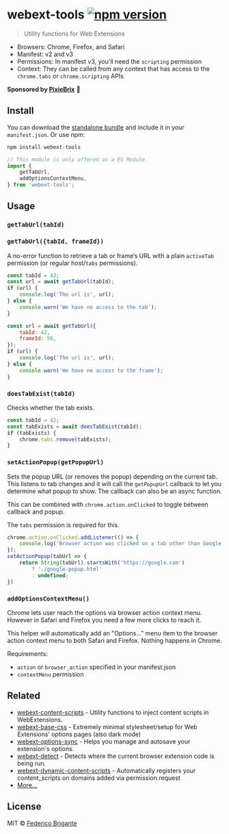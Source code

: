 # webext-tools [![npm version](https://img.shields.io/npm/v/webext-tools.svg)](https://www.npmjs.com/package/webext-tools)

> Utility functions for Web Extensions

- Browsers: Chrome, Firefox, and Safari
- Manifest: v2 and v3
- Permissions: In manifest v3, you'll need the `scripting` permission
- Context: They can be called from any context that has access to the `chrome.tabs` or `chrome.scripting` APIs

**Sponsored by [PixieBrix](https://www.pixiebrix.com)** :tada:

## Install

You can download the [standalone bundle](https://bundle.fregante.com/?pkg=webext-tools&name=window) and include it in your `manifest.json`. Or use npm:

```sh
npm install webext-tools
```

```js
// This module is only offered as a ES Module
import {
	getTabUrl,
	addOptionsContextMenu,
} from 'webext-tools';
```

## Usage

### `getTabUrl(tabId)`
### `getTabUrl({tabId, frameId})`

A no-error function to retrieve a tab or frame’s URL with a plain `activeTab` permission (or regular host/`tabs` permissions).

```js
const tabId = 42;
const url = await getTabUrl(tabId);
if (url) {
	console.log('The url is', url);
} else {
	console.warn('We have no access to the tab');
}
```

```js
const url = await getTabUrl({
	tabId: 42,
	frameId: 56,
});
if (url) {
	console.log('The url is', url);
} else {
	console.warn('We have no access to the frame');
}
```

### `doesTabExist(tabId)`

Checks whether the tab exists.

```js
const tabId = 42;
const tabExists = await doesTabExist(tabId);
if (tabExists) {
	chrome.tabs.remove(tabExists);
}
```

### `setActionPopup(getPopupUrl)`

Sets the popup URL (or removes the popup) depending on the current tab. This listens to tab changes and it will call the `getPopupUrl` callback to let you determine what popup to show. The callback can also be an async function.

This can be combined with `chrome.action.onClicked` to toggle between callback and popup.

The `tabs` permission is required for this.

```js
chrome.action.onClicked.addListener(() => {
	console.log('Browser action was clicked on a tab other than Google’s')
});
setActionPopup(tabUrl => {
	return String(tabUrl).startsWith('https://google.com')
		? './google-popup.html'
		: undefined;
})
```

### `addOptionsContextMenu()`

Chrome lets user reach the options via browser action context menu. However in Safari and Firefox you need a few more clicks to reach it.

This helper will automatically add an "Options…" menu item to the browser action context menu to both Safari and Firefox. Nothing happens in Chrome.

Requirements:

- `action` or `browser_action` specified in your manifest.json
- `contextMenu` permission

## Related

- [webext-content-scripts](https://github.com/fregante/webext-content-scripts) - Utility functions to inject content scripts in WebExtensions.
- [webext-base-css](https://github.com/fregante/webext-base-css) - Extremely minimal stylesheet/setup for Web Extensions’ options pages (also dark mode)
- [webext-options-sync](https://github.com/fregante/webext-options-sync) - Helps you manage and autosave your extension's options.
- [webext-detect](https://github.com/fregante/webext-detect) - Detects where the current browser extension code is being run.
- [webext-dynamic-content-scripts](https://github.com/fregante/webext-dynamic-content-scripts) - Automatically registers your content_scripts on domains added via permission.request
- [More…](https://github.com/fregante/webext-fun)

## License

MIT © [Federico Brigante](https://fregante.com)
